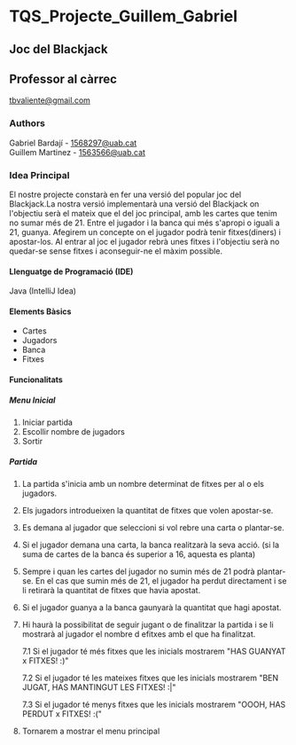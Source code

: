 # TQS_Projecte_Guillem_Gabriel

## Joc del Blackjack

## Professor al càrrec 
tbvaliente@gmail.com

### Authors
Gabriel Bardají - 1568297@uab.cat  
Guillem Martinez - 1563566@uab.cat


### Idea Principal
El nostre projecte constarà en fer una versió del popular joc del Blackjack.La nostra versió implementarà una versió del Blackjack on l'objectiu serà el mateix que el del joc principal, amb les cartes que tenim no sumar més de 21. Entre el jugador i la banca qui més s'apropi o iguali a 21, guanya. Afegirem un concepte on el jugador podrà tenir fitxes(diners) i apostar-los. Al entrar al joc el jugador rebrà unes fitxes i l'objectiu serà no quedar-se sense fitxes i aconseguir-ne el màxim possible.

#### Llenguatge de Programació (IDE)
Java (IntelliJ Idea)

#### Elements Bàsics
- Cartes
- Jugadors
- Banca
- Fitxes

#### Funcionalitats
##### Menu Inicial
1. Iniciar partida
2. Escollir nombre de jugadors
3. Sortir

##### Partida
1. La partida s'inicia amb un nombre determinat de fitxes per al o els jugadors. 
2. Els jugadors introdueixen la quantitat de fitxes que volen apostar-se. 
3. Es demana al jugador que seleccioni si vol rebre una carta o plantar-se.
4. Si el jugador demana una carta, la banca realitzarà la seva acció. (si la suma de cartes de la banca és superior a 16, aquesta es planta)
5. Sempre i quan les cartes del jugador no sumin més de 21 podrà plantar-se. En el cas que sumin més de 21, el jugador ha perdut directament i se li retirarà la quantitat de fitxes que havia apostat.
6. Si el jugador guanya a la banca gaunyarà la quantitat que hagi apostat.

7. Hi haurà la possibilitat de seguir jugant o de finalitzar la partida i se li mostrarà al jugador el nombre d efitxes amb el que ha finalitzat.

   7.1 Si el jugador té més fitxes que les inicials mostrarem "HAS GUANYAT x FITXES! :)" <br/>
   
   7.2 Si el jugador té les mateixes fitxes que les inicials mostrarem "BEN JUGAT, HAS MANTINGUT LES FITXES! :|"
   
   7.3 Si el jugador té menys fitxes que les inicials mostrarem "OOOH, HAS PERDUT x FITXES! :("
   
8. Tornarem a mostrar el menu principal
 
